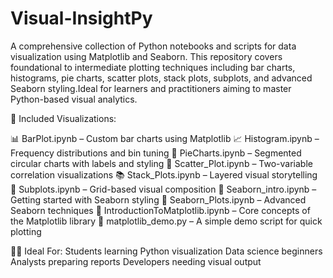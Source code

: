 # Visual-InsightPy
A comprehensive collection of Python notebooks and scripts for data visualization using Matplotlib and Seaborn. This repository covers foundational to intermediate plotting techniques including bar charts, histograms, pie charts, scatter plots, stack plots, subplots, and advanced Seaborn styling.Ideal for learners and practitioners aiming to master Python-based visual analytics.

📁 Included Visualizations:

📊 BarPlot.ipynb – Custom bar charts using Matplotlib
📈 Histogram.ipynb – Frequency distributions and bin tuning
🧭 PieCharts.ipynb – Segmented circular charts with labels and styling
📌 Scatter_Plot.ipynb – Two-variable correlation visualizations
📚 Stack_Plots.ipynb – Layered visual storytelling
🧩 Subplots.ipynb – Grid-based visual composition
🎨 Seaborn_intro.ipynb – Getting started with Seaborn styling
📘 Seaborn_Plots.ipynb – Advanced Seaborn techniques
🧠 IntroductionToMatplotlib.ipynb – Core concepts of the Matplotlib library
🧪 matplotlib_demo.py – A simple demo script for quick plotting


🧑‍💻 Ideal For:
Students learning Python visualization
Data science beginners
Analysts preparing reports
Developers needing visual output


